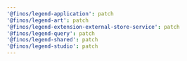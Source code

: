```yaml
---
'@finos/legend-application': patch
'@finos/legend-art': patch
'@finos/legend-extension-external-store-service': patch
'@finos/legend-query': patch
'@finos/legend-shared': patch
'@finos/legend-studio': patch
---
```


